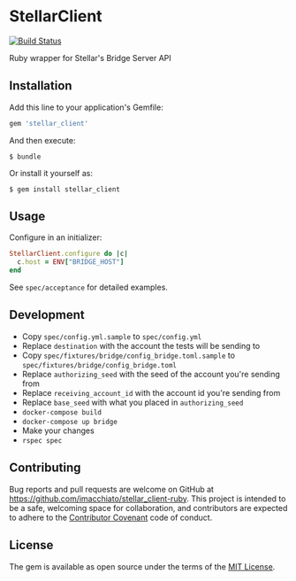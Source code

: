 # StellarClient

[![Build Status](https://travis-ci.org/imacchiato/stellar_client-ruby.svg?branch=master)](https://travis-ci.org/imacchiato/stellar_client-ruby)

Ruby wrapper for Stellar's Bridge Server API

## Installation

Add this line to your application's Gemfile:

```ruby
gem 'stellar_client'
```

And then execute:

    $ bundle

Or install it yourself as:

    $ gem install stellar_client

## Usage

Configure in an initializer:

```ruby
StellarClient.configure do |c|
  c.host = ENV["BRIDGE_HOST"]
end
```

See `spec/acceptance` for detailed examples.

## Development

- Copy `spec/config.yml.sample` to `spec/config.yml`
- Replace `destination` with the account the tests will be sending to
- Copy `spec/fixtures/bridge/config_bridge.toml.sample` to `spec/fixtures/bridge/config_bridge.toml`
- Replace `authorizing_seed` with the seed of the account you're sending from
- Replace `receiving_account_id` with the account id you're sending from
- Replace `base_seed` with what you placed in `authorizing_seed`
- `docker-compose build`
- `docker-compose up bridge`
- Make your changes
- `rspec spec`

## Contributing

Bug reports and pull requests are welcome on GitHub at https://github.com/imacchiato/stellar_client-ruby. This project is intended to be a safe, welcoming space for collaboration, and contributors are expected to adhere to the [Contributor Covenant](http://contributor-covenant.org) code of conduct.

## License

The gem is available as open source under the terms of the [MIT License](http://opensource.org/licenses/MIT).
